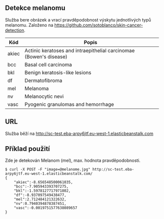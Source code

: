 ## Detekce melanomu
Služba bere obrázek a vrací pravděpodobnost výskytu jednotlivých typů melanomu.
Založeno na https://github.com/sotoblanco/skin-cancer-detection.

| Kód | Popis |
| --- | --- |
| akiec | Actinic keratoses and intraepithelial carcinomae (Bowen's disease) |
| bcc | Basal cell carcinoma |
| bkl | Benign keratosis-like lesions |
| df | Dermatofibroma |
| mel | Melanoma |
| nv | Melanocytic nevi |
| vasc | Pyogenic granulomas and hemorrhage |

## URL
Služba běží na http://sc-test.eba-arpy6jtf.eu-west-1.elasticbeanstalk.com

## Příklad použití 
Zde je detekován Melanom (mel), max. hodnota pravděpodobnosti.

```
$ curl -X POST -F "image=@melanome.jpg" http://sc-test.eba-arpy6jtf.eu-west-1.elasticbeanstalk.com/
{
    "akiec":-8.656548500061035,
    "bcc":-7.905943393707275,
    "bkl":-1.5978127717971802,
    "df":-8.937097549438477,
    "mel":2.712484121322632,
    "nv":0.7940394878387451,
    "vasc":-0.0019751577638089657
}
```
